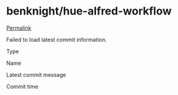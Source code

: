# benknight/hue-alfred-workflow

 [Permalink](https://github.com/benknight/hue-alfred-workflow/tree/a0575b77d5b1152293bec2d60e2fee904b5b4cc9/screenshots)

 Failed to load latest commit information.

Type

Name

Latest commit message

Commit time

